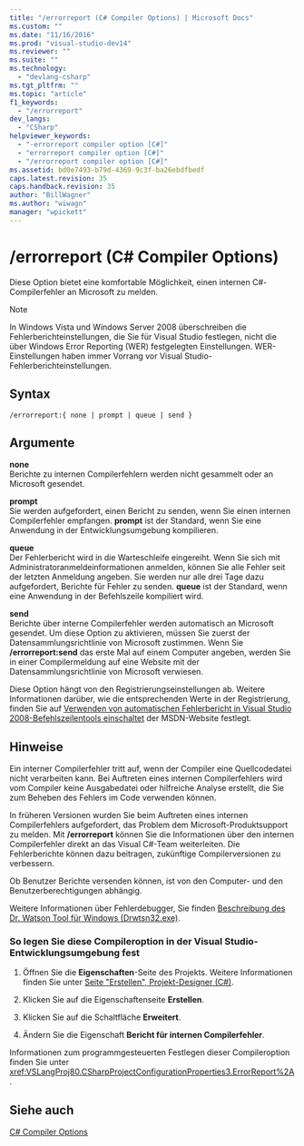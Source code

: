 ```yaml
---
title: "/errorreport (C# Compiler Options) | Microsoft Docs"
ms.custom: ""
ms.date: "11/16/2016"
ms.prod: "visual-studio-dev14"
ms.reviewer: ""
ms.suite: ""
ms.technology: 
  - "devlang-csharp"
ms.tgt_pltfrm: ""
ms.topic: "article"
f1_keywords: 
  - "/errorreport"
dev_langs: 
  - "CSharp"
helpviewer_keywords: 
  - "-errorreport compiler option [C#]"
  - "errorreport compiler option [C#]"
  - "/errorreport compiler option [C#]"
ms.assetid: bd0e7493-b79d-4369-9c3f-ba26ebdfbedf
caps.latest.revision: 35
caps.handback.revision: 35
author: "BillWagner"
ms.author: "wiwagn"
manager: "wpickett"
---
```

# /errorreport (C# Compiler Options)
Diese Option bietet eine komfortable Möglichkeit, einen internen C\#\-Compilerfehler an Microsoft zu melden.  
  
> [!NOTE]
>  In Windows Vista und Windows Server 2008 überschreiben die Fehlerberichteinstellungen, die Sie für Visual Studio festlegen, nicht die über Windows Error Reporting \(WER\) festgelegten Einstellungen.  WER\-Einstellungen haben immer Vorrang vor Visual Studio\-Fehlerberichteinstellungen.  
  
## Syntax  
  
```  
/errorreport:{ none | prompt | queue | send }  
```  
  
## Argumente  
 **none**  
 Berichte zu internen Compilerfehlern werden nicht gesammelt oder an Microsoft gesendet.  
  
 **prompt**  
 Sie werden aufgefordert, einen Bericht zu senden, wenn Sie einen internen Compilerfehler empfangen.  **prompt** ist der Standard, wenn Sie eine Anwendung in der Entwicklungsumgebung kompilieren.  
  
 **queue**  
 Der Fehlerbericht wird in die Warteschleife eingereiht.  Wenn Sie sich mit Administratoranmeldeinformationen anmelden, können Sie alle Fehler seit der letzten Anmeldung angeben.  Sie werden nur alle drei Tage dazu aufgefordert, Berichte für Fehler zu senden.  **queue** ist der Standard, wenn eine Anwendung in der Befehlszeile kompiliert wird.  
  
 **send**  
 Berichte über interne Compilerfehler werden automatisch an Microsoft gesendet.  Um diese Option zu aktivieren, müssen Sie zuerst der Datensammlungsrichtlinie von Microsoft zustimmen.  Wenn Sie **\/errorreport:send** das erste Mal auf einem Computer angeben, werden Sie in einer Compilermeldung auf eine Website mit der Datensammlungsrichtlinie von Microsoft verwiesen.  
  
 Diese Option hängt von den Registrierungseinstellungen ab.  Weitere Informationen darüber, wie die entsprechenden Werte in der Registrierung, finden Sie auf [Verwenden von automatischen Fehlerbericht in Visual Studio 2008\-Befehlszeilentools einschaltet](http://go.microsoft.com/fwlink/?LinkID=184695) der MSDN\-Website festlegt.  
  
## Hinweise  
 Ein interner Compilerfehler tritt auf, wenn der Compiler eine Quellcodedatei nicht verarbeiten kann.  Bei Auftreten eines internen Compilerfehlers wird vom Compiler keine Ausgabedatei oder hilfreiche Analyse erstellt, die Sie zum Beheben des Fehlers im Code verwenden können.  
  
 In früheren Versionen wurden Sie beim Auftreten eines internen Compilerfehlers aufgefordert, das Problem dem Microsoft\-Produktsupport zu melden.  Mit **\/errorreport** können Sie die Informationen über den internen Compilerfehler direkt an das Visual C\#\-Team weiterleiten.  Die Fehlerberichte können dazu beitragen, zukünftige Compilerversionen zu verbessern.  
  
 Ob Benutzer Berichte versenden können, ist von den Computer\- und den Benutzerberechtigungen abhängig.  
  
 Weitere Informationen über Fehlerdebugger, Sie finden [Beschreibung des Dr. Watson Tool für Windows \(Drwtsn32.exe\)](http://go.microsoft.com/fwlink/?LinkId=147286).  
  
### So legen Sie diese Compileroption in der Visual Studio\-Entwicklungsumgebung fest  
  
1.  Öffnen Sie die **Eigenschaften**\-Seite des Projekts.  Weitere Informationen finden Sie unter [Seite "Erstellen", Projekt\-Designer \(C\#\)](/visual-studio/ide/reference/build-page-project-designer-csharp).  
  
2.  Klicken Sie auf die Eigenschaftenseite **Erstellen**.  
  
3.  Klicken Sie auf die Schaltfläche **Erweitert**.  
  
4.  Ändern Sie die Eigenschaft **Bericht für internen Compilerfehler**.  
  
 Informationen zum programmgesteuerten Festlegen dieser Compileroption finden Sie unter <xref:VSLangProj80.CSharpProjectConfigurationProperties3.ErrorReport%2A>.  
  
## Siehe auch  
 [C\# Compiler Options](../../../csharp/language-reference/compiler-options/index.md)